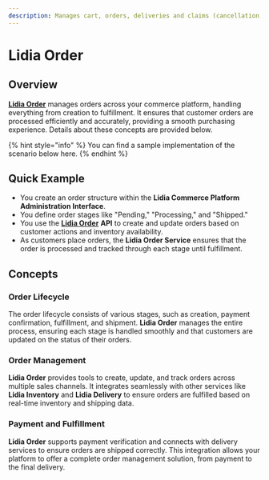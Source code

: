 ```yaml
---
description: Manages cart, orders, deliveries and claims (cancellation, return).
---
```


# Lidia Order

## Overview

[**Lidia Order**](https://dev.lidiacommerce.com/#79ba0e4b-5257-47eb-9f06-24ee52efbdfd) manages orders across your commerce platform, handling everything from creation to fulfillment. It ensures that customer orders are processed efficiently and accurately, providing a smooth purchasing experience. Details about these concepts are provided below.

{% hint style="info" %}
You can find a sample implementation of the scenario below here.
{% endhint %}

## Quick Example

* You create an order structure within the **Lidia Commerce Platform Administration Interface**.
* You define order stages like "Pending," "Processing," and "Shipped."
* You use the [**Lidia Order**](https://dev.lidiacommerce.com/#79ba0e4b-5257-47eb-9f06-24ee52efbdfd) **API** to create and update orders based on customer actions and inventory availability.
* As customers place orders, the **Lidia Order Service** ensures that the order is processed and tracked through each stage until fulfillment.

## Concepts

### **Order Lifecycle**

The order lifecycle consists of various stages, such as creation, payment confirmation, fulfillment, and shipment. **Lidia Order** manages the entire process, ensuring each stage is handled smoothly and that customers are updated on the status of their orders.

### **Order Management**

**Lidia Order** provides tools to create, update, and track orders across multiple sales channels. It integrates seamlessly with other services like **Lidia Inventory** and **Lidia Delivery** to ensure orders are fulfilled based on real-time inventory and shipping data.

### **Payment and Fulfillment**

**Lidia Order** supports payment verification and connects with delivery services to ensure orders are shipped correctly. This integration allows your platform to offer a complete order management solution, from payment to the final delivery.
